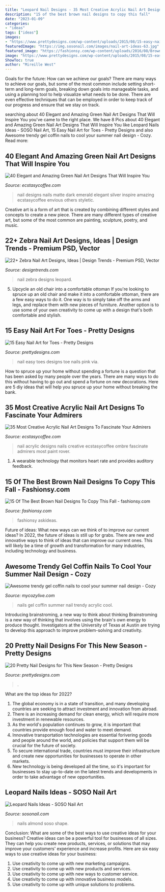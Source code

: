 ```yaml
---
title: "Leopard Nail Designs - 35 Most Creative Acrylic Nail Art Designs To Fascinate Your Admirers"
description: "15 of the best brown nail designs to copy this fall"
date: "2023-01-09"
categories:
- "ideas"
tags: ["ideas"]
images:
- "https://www.prettydesigns.com/wp-content/uploads/2015/08/15-easy-nail-art-for-toes7.jpg"
featuredImage: "https://img.sosonail.com/images/nail-art-ideas-63.jpg"
featured_image: "https://fashionsy.com/wp-content/uploads/2016/08/Brown-And-Gold-Glitter-Gradient-Nail-Art.jpg"
image: "https://www.prettydesigns.com/wp-content/uploads/2015/08/15-easy-nail-art-for-toes7.jpg"
ShowToc: true
author: "Mireille West"
---
```



Goals for the future: How can we achieve our goals?
There are many ways to achieve our goals, but some of the most common include setting short-term and long-term goals, breaking down goals into manageable tasks, and using a planning tool to help visualize what needs to be done. There are even effective techniques that can be employed in order to keep track of our progress and ensure that we stay on track.

	

		
searching about 40 Elegant and Amazing Green Nail Art Designs That Will Inspire You you've came to the right place. We have 8 Pics about 40 Elegant and Amazing Green Nail Art Designs That Will Inspire You like Leopard Nails Ideas - SOSO Nail Art, 15 Easy Nail Art for Toes - Pretty Designs and also Awesome trendy gel coffin nails to cool your summer nail design - Cozy. Read more:
		
    
## 40 Elegant And Amazing Green Nail Art Designs That Will Inspire You

<img loading=lazy src="https://i1.wp.com/www.ecstasycoffee.com/wp-content/uploads/2016/08/Beautiful-Emerald-Matte-Nails.jpg" onerror="this.onerror=null;this.src='https://tse2.mm.bing.net/th?id=OIP.IMyx0g4dH6UddWU9Agb2hwHaJV&amp;pid=15.1';" alt="40 Elegant and Amazing Green Nail Art Designs That Will Inspire You">

_Source: ecstasycoffee.com_

>nail designs nails matte dark emerald elegant silver inspire amazing ecstasycoffee envious others styletic. 

	

Creative art is a form of art that is created by combining different styles and concepts to create a new piece. There are many different types of creative art, but some of the most common are painting, sculpture, poetry, and music.

    
## 22+ Zebra Nail Art Designs, Ideas | Design Trends - Premium PSD, Vector

<img loading=lazy src="https://images.designtrends.com/wp-content/uploads/2015/10/06050603/Candy-Zebra-Nail-Design.jpg" onerror="this.onerror=null;this.src='https://tse1.mm.bing.net/th?id=OIP.OOzuZIOBuMCrwF5qjCG4uQHaGj&amp;pid=15.1';" alt="22+ Zebra Nail Art Designs, Ideas | Design Trends - Premium PSD, Vector">

_Source: designtrends.com_

>nail zebra designs leopard. 

	

5. Upcycle an old chair into a comfortable ottoman
If you're looking to spruce up an old chair and make it into a comfortable ottoman, there are a few easy ways to do it. One way is to simply take off the arms and legs, and replace them with new pieces of furniture. Another option is to use some of your own creativity to come up with a design that's both comfortable and stylish.

    
## 15 Easy Nail Art For Toes - Pretty Designs

<img loading=lazy src="https://www.prettydesigns.com/wp-content/uploads/2015/08/15-easy-nail-art-for-toes7.jpg" onerror="this.onerror=null;this.src='https://tse2.mm.bing.net/th?id=OIP.gn0AdH3ORaWjJ4SIlOyPWgHaJ3&amp;pid=15.1';" alt="15 Easy Nail Art for Toes - Pretty Designs">

_Source: prettydesigns.com_

>nail easy toes designs toe nails pink via. 

	

How to spruce up your home without spending a fortune is a question that has been asked by many people over the years. There are many ways to do this without having to go out and spend a fortune on new decorations. Here are 5 diy ideas that will help you spruce up your home without breaking the bank.

    
## 35 Most Creative Acrylic Nail Art Designs To Fascinate Your Admirers

<img loading=lazy src="https://i2.wp.com/www.ecstasycoffee.com/wp-content/uploads/2016/09/Acrylic-Nail-Design-@EcstasyCoffee-28.jpg" onerror="this.onerror=null;this.src='https://tse3.mm.bing.net/th?id=OIP.z_Cbwd1uDTrEYI2vuWnagQHaK1&amp;pid=15.1';" alt="35 Most Creative Acrylic Nail Art Designs To Fascinate Your Admirers">

_Source: ecstasycoffee.com_

>nail acrylic designs nails creative ecstasycoffee ombre fascinate admirers most paint rover. 

	

1. A wearable technology that monitors heart rate and provides auditory feedback.

    
## 15 Of The Best Brown Nail Designs To Copy This Fall - Fashionsy.com

<img loading=lazy src="https://fashionsy.com/wp-content/uploads/2016/08/Brown-And-Gold-Glitter-Gradient-Nail-Art.jpg" onerror="this.onerror=null;this.src='https://tse3.mm.bing.net/th?id=OIP.6_pzJxTb6f7HsYxjZjBGmQHaFV&amp;pid=15.1';" alt="15 Of The Best Brown Nail Designs To Copy This Fall - fashionsy.com">

_Source: fashionsy.com_

>fashionsy askideas. 

	

Future of ideas: What new ways can we think of to improve our current ideas?
In 2022, the future of ideas is still up for grabs. There are new and innovative ways to think of ideas that can improve our current ones. This will likely be a time of growth and transformation for many industries, including technology and business.

    
## Awesome Trendy Gel Coffin Nails To Cool Your Summer Nail Design - Cozy

<img loading=lazy src="https://mycozylive.com/wp-content/uploads/2020/08/22.jpg" onerror="this.onerror=null;this.src='https://tse2.mm.bing.net/th?id=OIP.SKOLvcDYDxAOIm-phXS8VgHaKO&amp;pid=15.1';" alt="Awesome trendy gel coffin nails to cool your summer nail design - Cozy">

_Source: mycozylive.com_

>nails gel coffin summer nail trendy acrylic cool. 

	

Introducing brainstroming, a new way to think about thinking
Brainstroming is a new way of thinking that involves using the brain's own energy to produce thought. Investigators at the University of Texas at Austin are trying to develop this approach to improve problem-solving and creativity.

    
## 20 Pretty Nail Designs For This New Season - Pretty Designs

<img loading=lazy src="https://www.prettydesigns.com/wp-content/uploads/2014/06/Red-and-Nude-Heart-Nail-Design.jpg" onerror="this.onerror=null;this.src='https://tse4.mm.bing.net/th?id=OIP.4TtKflGXeVdaEd3tgoytBQHaHv&amp;pid=15.1';" alt="20 Pretty Nail Designs for This New Season - Pretty Designs">

_Source: prettydesigns.com_

>. 

	

What are the top ideas for 2022?
1. The global economy is in a state of transition, and many developing countries are seeking to attract investment and innovation from abroad.
2. There is an increasing demand for clean energy, which will require more investment in renewable resources.
3. As the world's population continues to grow, it is important that countries provide enough food and water to meet demand.
4. Innovative transportation technologies are essential forivering goods and people around the world, and policies that support them will be crucial for the future of society.
5. To secure international trade, countries must improve their infrastructure and create new opportunities for businesses to operate in other markets.
6. New technology is being developed all the time, so it's important for businesses to stay up-to-date on the latest trends and developments in order to take advantage of new opportunities.

    
## Leopard Nails Ideas - SOSO Nail Art

<img loading=lazy src="https://img.sosonail.com/images/nail-art-ideas-63.jpg" onerror="this.onerror=null;this.src='https://tse1.mm.bing.net/th?id=OIP.Usr7UdCYdFoNZStR5_5VhwHaHa&amp;pid=15.1';" alt="Leopard Nails Ideas - SOSO Nail Art">

_Source: sosonail.com_

>nails almond soso shape. 

	

Conclusion: What are some of the best ways to use creative ideas for your business?
Creative ideas can be a powerful tool for businesses of all sizes. They can help you create new products, services, or solutions that may improve your customers' experience and increase profits. Here are six easy ways to use creative ideas for your business: 
1. Use creativity to come up with new marketing campaigns.
2. Use creativity to come up with new products and services.
3. Use creativity to come up with new ways to customer service.
4. Use creativity to come up with innovative business models.
5. Use creativity to come up with unique solutions to problems.


